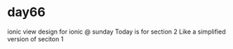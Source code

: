 # day66
ionic view design for ionic @ sunday
Today is for section 2
Like a simplified version of seciton 1
